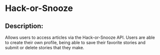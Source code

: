 # Hack-or-Snooze
## Description:
Allows users to access articles via the Hack-or-Snooze API. Users are able to create their own profile, being able to save their favorite stories and submit or delete stories that they make.
